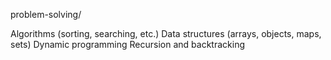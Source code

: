 problem-solving/

Algorithms (sorting, searching, etc.)
Data structures (arrays, objects, maps, sets)
Dynamic programming
Recursion and backtracking